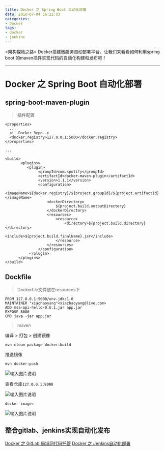 ```yaml
---
title: Docker 之 Spring Boot 自动化部署
date: 2018-07-04 16:22:03
categories:
- Docker
tags:
- docker
- jenkins
---
```


&lt;架构探险之路> Docker搭建微服务自动部署平台，让我们来看看如何利用spring boot 的maven插件实现代码的自动化构建和发布吧！

* * *

# Docker 之 Spring Boot 自动化部署

## spring-boot-maven-plugin

> 插件配置

    <properties>
      ...
      <!--Docker Repo-->
      <docker.registry>127.0.0.1:5000</docker.registry>
    </properties>

    ...

    <build>
           <plugins>
              <plugin>
                   <groupId>com.spotify</groupId>
                   <artifactId>docker-maven-plugin</artifactId>
                   <version>1.1.1</version>
                   <configuration>
                       <imageName>${docker.registry}/${project.groupId}/${project.artifactId}:${project.version}</imageName>
                       <dockerDirectory>
                           ${project.build.outputDirectory}
                       </dockerDirectory>
                       <resources>
                           <resource>
                               <directory>${project.build.directory}</directory>
                               <include>${project.build.finalName}.jar</include>
                           </resource>
                       </resources>
                   </configuration>
               </plugin>
          </plugins>
    </build>

## Dockfile

> Dockerfile文件放在resources下

    FROM 127.0.0.1:5000/env-jdk:1.0
    MAINTAINER "xiachaoyang"<xiazhaoyang@live.com>
    ADD msa-api-hello-0.0.1.jar app.jar
    EXPOSE 8080
    CMD java -jar app.jar

> maven

  编译 > 打包 > 创建镜像

    mvn clean package docker:build

  推送镜像

    mvn docker:push

![输入图片说明](https://images.gitee.com/uploads/images/2018/0704/223024_451a6e61_912956.png "屏幕截图.png")

  查看仓库`127.0.0.1:8000`

![输入图片说明](https://images.gitee.com/uploads/images/2018/0704/223140_ccdde0f3_912956.png "屏幕截图.png")

    docker images

![输入图片说明](https://images.gitee.com/uploads/images/2018/0704/223301_14c2c687_912956.png "屏幕截图.png")

## 整合gitlab、jenkins实现自动化发布

[Docker 之 GitLab 局域网代码托管](http://xiazhaoyang.tech/docker/2018/07/07/docker-gitlab/)
[Docker 之 Jenkins自动化部署](http://xiazhaoyang.tech/docker/2018/07/05/docker-jenkins/)
